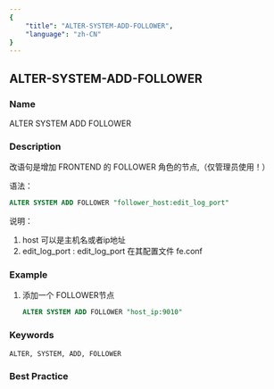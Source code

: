 ```yaml
---
{
    "title": "ALTER-SYSTEM-ADD-FOLLOWER",
    "language": "zh-CN"
}
---
```


<!--
Licensed to the Apache Software Foundation (ASF) under one
or more contributor license agreements.  See the NOTICE file
distributed with this work for additional information
regarding copyright ownership.  The ASF licenses this file
to you under the Apache License, Version 2.0 (the
"License"); you may not use this file except in compliance
with the License.  You may obtain a copy of the License at

  http://www.apache.org/licenses/LICENSE-2.0

Unless required by applicable law or agreed to in writing,
software distributed under the License is distributed on an
"AS IS" BASIS, WITHOUT WARRANTIES OR CONDITIONS OF ANY
KIND, either express or implied.  See the License for the
specific language governing permissions and limitations
under the License.
-->

## ALTER-SYSTEM-ADD-FOLLOWER

### Name

ALTER SYSTEM ADD FOLLOWER

### Description

改语句是增加 FRONTEND 的 FOLLOWER 角色的节点,（仅管理员使用！）

语法：

```sql
ALTER SYSTEM ADD FOLLOWER "follower_host:edit_log_port"
```

说明：

1. host 可以是主机名或者ip地址
2. edit_log_port : edit_log_port 在其配置文件 fe.conf

### Example

1. 添加一个 FOLLOWER节点

   ```sql
   ALTER SYSTEM ADD FOLLOWER "host_ip:9010"
   ```

### Keywords

    ALTER, SYSTEM, ADD, FOLLOWER

### Best Practice

